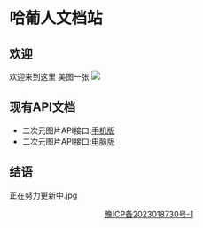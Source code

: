 # 哈葡人文档站
## 欢迎
欢迎来到这里
美图一张
![](https://api.hapuren.cn/api/?id=2)
## 现有API文档
* 二次元图片API接口:[手机版](./docs/api_1.md)
* 二次元图片API接口:[电脑版](./docs/api_2.md)
## 结语
正在努力更新中.jpg

<center>
  <a href="https://beian.miit.gov.cn/#">豫ICP备2023018730号-1</a>
</center>
